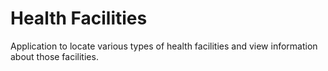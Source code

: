 Health Facilities
===================================

Application to locate various types of health facilities and view information about those facilities.
